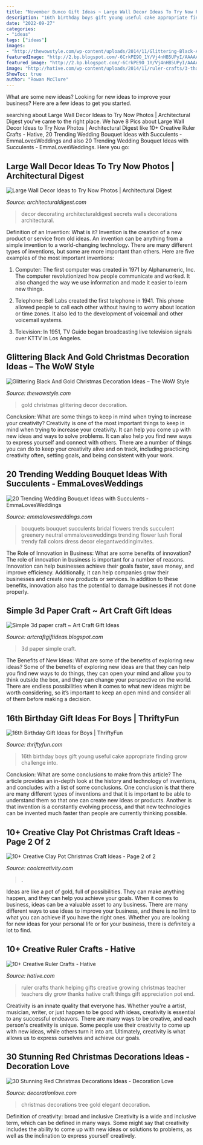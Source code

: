 ```yaml
---
title: "November Bunco Gift Ideas ~ Large Wall Decor Ideas To Try Now Photos"
description: "16th birthday boys gift young useful cake appropriate finding grow challenge into"
date: "2022-09-27"
categories:
- "ideas"
tags: ["ideas"]
images:
- "http://thewowstyle.com/wp-content/uploads/2014/11/Glittering-Black-And-Gold-Christmas-Decor-ideas-22.jpg"
featuredImage: "http://2.bp.blogspot.com/-6CrkPE9O_1Y/Vj4nHB5UPyI/AAAAAAAARC4/Of82Y7ze5sk/s1600/simple%2B3d%2Bpaper%2Bcrafts2.jpg"
featured_image: "http://2.bp.blogspot.com/-6CrkPE9O_1Y/Vj4nHB5UPyI/AAAAAAAARC4/Of82Y7ze5sk/s1600/simple%2B3d%2Bpaper%2Bcrafts2.jpg"
image: "http://hative.com/wp-content/uploads/2014/11/ruler-crafts/3-thank-you-for-helping-me-growing.jpg"
ShowToc: true
author: "Rowan McClure"
---
```



What are some new ideas?
Looking for new ideas to improve your business? Here are a few ideas to get you started.

	

		
searching about Large Wall Decor Ideas to Try Now Photos | Architectural Digest you've came to the right place. We have 8 Pics about Large Wall Decor Ideas to Try Now Photos | Architectural Digest like 10+ Creative Ruler Crafts - Hative, 20 Trending Wedding Bouquet Ideas with Succulents - EmmaLovesWeddings and also 20 Trending Wedding Bouquet Ideas with Succulents - EmmaLovesWeddings. Here you go:
		
    
## Large Wall Decor Ideas To Try Now Photos | Architectural Digest

<img loading=lazy src="http://media.architecturaldigest.com/photos/582b7770efb84d105bd021c1/master/pass/large-wall-decor-ideas-01.jpg" onerror="this.onerror=null;this.src='https://tse1.mm.bing.net/th?id=OIP.f1oWRh0Lf6N3JmJ7R7iqYgHaLN&amp;pid=15.1';" alt="Large Wall Decor Ideas to Try Now Photos | Architectural Digest">

_Source: architecturaldigest.com_

>decor decorating architecturaldigest secrets walls decorations architectural. 

	

Definition of an Invention: What is it?
Invention is the creation of a new product or service from old ideas. An invention can be anything from a simple invention to a world-changing technology. There are many different types of inventions, but some are more important than others. Here are five examples of the most important inventions: 
1) Computer: The first computer was created in 1971 by Alphanumeric, Inc. The computer revolutionized how people communicate and worked. It also changed the way we use information and made it easier to learn new things.

2) Telephone: Bell Labs created the first telephone in 1941. This phone allowed people to call each other without having to worry about location or time zones. It also led to the development of voicemail and other voicemail systems.

3) Television: In 1951, TV Guide began broadcasting live television signals over KTTV in Los Angeles.

    
## Glittering Black And Gold Christmas Decoration Ideas – The WoW Style

<img loading=lazy src="http://thewowstyle.com/wp-content/uploads/2014/11/Glittering-Black-And-Gold-Christmas-Decor-ideas-22.jpg" onerror="this.onerror=null;this.src='https://tse3.mm.bing.net/th?id=OIP.OU_QjBSZzGK2rwgi5i4_EgHaK7&amp;pid=15.1';" alt="Glittering Black And Gold Christmas Decoration Ideas – The WoW Style">

_Source: thewowstyle.com_

>gold christmas glittering decor decoration. 

	

Conclusion: What are some things to keep in mind when trying to increase your creativity?
Creativity is one of the most important things to keep in mind when trying to increase your creativity. It can help you come up with new ideas and ways to solve problems. It can also help you find new ways to express yourself and connect with others. There are a number of things you can do to keep your creativity alive and on track, including practicing creativity often, setting goals, and being consistent with your work.

    
## 20 Trending Wedding Bouquet Ideas With Succulents - EmmaLovesWeddings

<img loading=lazy src="http://emmalovesweddings.com/wp-content/uploads/2018/03/neutral-wedding-bouquets-ideas-with-succulents.jpg" onerror="this.onerror=null;this.src='https://tse1.mm.bing.net/th?id=OIP.-rPFEe5cWvEuXKOSwYQq7gHaKD&amp;pid=15.1';" alt="20 Trending Wedding Bouquet Ideas with Succulents - EmmaLovesWeddings">

_Source: emmalovesweddings.com_

>bouquets bouquet succulents bridal flowers trends succulent greenery neutral emmalovesweddings trending flower lush floral trendy fall colors dress decor elegantweddinginvites. 

	

The Role of Innovation in Business: What are some benefits of innovation?
The role of innovation in business is important for a number of reasons. Innovation can help businesses achieve their goals faster, save money, and improve efficiency. Additionally, it can help companies grow their businesses and create new products or services. In addition to these benefits, innovation also has the potential to damage businesses if not done properly.

    
## Simple 3d Paper Craft ~ Art Craft Gift Ideas

<img loading=lazy src="http://2.bp.blogspot.com/-6CrkPE9O_1Y/Vj4nHB5UPyI/AAAAAAAARC4/Of82Y7ze5sk/s1600/simple%2B3d%2Bpaper%2Bcrafts2.jpg" onerror="this.onerror=null;this.src='https://tse1.mm.bing.net/th?id=OIP.WKKfJjdQwJycVRJV42JT6gHaEm&amp;pid=15.1';" alt="Simple 3d paper craft ~ Art Craft Gift Ideas">

_Source: artcraftgiftideas.blogspot.com_

>3d paper simple craft. 

	

The Benefits of New Ideas: What are some of the benefits of exploring new ideas?
Some of the benefits of exploring new ideas are that they can help you find new ways to do things, they can open your mind and allow you to think outside the box, and they can change your perspective on the world. There are endless possibilities when it comes to what new ideas might be worth considering, so it’s important to keep an open mind and consider all of them before making a decision.

    
## 16th Birthday Gift Ideas For Boys | ThriftyFun

<img loading=lazy src="https://img.thrfun.com/img/087/362/16th_birthday_l1.jpg" onerror="this.onerror=null;this.src='https://tse4.mm.bing.net/th?id=OIP.AgfutNIk0ITYO7vQLKKr_QHaKo&amp;pid=15.1';" alt="16th Birthday Gift Ideas for Boys | ThriftyFun">

_Source: thriftyfun.com_

>16th birthday boys gift young useful cake appropriate finding grow challenge into. 

	

Conclusion: What are some conclusions to make from this article?
The article provides an in-depth look at the history and technology of inventions, and concludes with a list of some conclusions. One conclusion is that there are many different types of inventions and that it is important to be able to understand them so that one can create new ideas or products. Another is that invention is a constantly evolving process, and that new technologies can be invented much faster than people are currently thinking possible.

    
## 10+ Creative Clay Pot Christmas Craft Ideas - Page 2 Of 2

<img loading=lazy src="https://coolcreativity.com/wp-content/uploads/2016/11/Santa-Chimmey-Place-Setting-.jpg" onerror="this.onerror=null;this.src='https://tse2.mm.bing.net/th?id=OIP.6TWEg1brUcOWc3RpRh8d7QHaLb&amp;pid=15.1';" alt="10+ Creative Clay Pot Christmas Craft Ideas - Page 2 of 2">

_Source: coolcreativity.com_

>. 

	

Ideas are like a pot of gold, full of possibilities. They can make anything happen, and they can help you achieve your goals. When it comes to business, ideas can be a valuable asset to any business. There are many different ways to use ideas to improve your business, and there is no limit to what you can achieve if you have the right ones. Whether you are looking for new ideas for your personal life or for your business, there is definitely a lot to find.

    
## 10+ Creative Ruler Crafts - Hative

<img loading=lazy src="http://hative.com/wp-content/uploads/2014/11/ruler-crafts/3-thank-you-for-helping-me-growing.jpg" onerror="this.onerror=null;this.src='https://tse1.mm.bing.net/th?id=OIP.7iB7KpekDrrpHw3-Ax2wWwHaLG&amp;pid=15.1';" alt="10+ Creative Ruler Crafts - Hative">

_Source: hative.com_

>ruler crafts thank helping gifts creative growing christmas teacher teachers diy grow thanks hative craft things gift appreciation pot end. 

	

Creativity is an innate quality that everyone has. Whether you're a artist, musician, writer, or just happen to be good with ideas, creativity is essential to any successful endeavors. There are many ways to be creative, and each person's creativity is unique. Some people use their creativity to come up with new ideas, while others turn it into art. Ultimately, creativity is what allows us to express ourselves and achieve our goals.

    
## 30 Stunning Red Christmas Decorations Ideas - Decoration Love

<img loading=lazy src="http://www.decorationlove.com/wp-content/uploads/2016/09/Elegant-Red-and-Gold-Christmas-Tree.jpg" onerror="this.onerror=null;this.src='https://tse1.mm.bing.net/th?id=OIP.Y-SSRlfN8gvD94pUHKwYZgHaLH&amp;pid=15.1';" alt="30 Stunning Red Christmas Decorations Ideas - Decoration Love">

_Source: decorationlove.com_

>christmas decorations tree gold elegant decoration. 

	

Definition of creativity: broad and inclusive
Creativity is a wide and inclusive term, which can be defined in many ways. Some might say that creativity includes the ability to come up with new ideas or solutions to problems, as well as the inclination to express yourself creatively.

